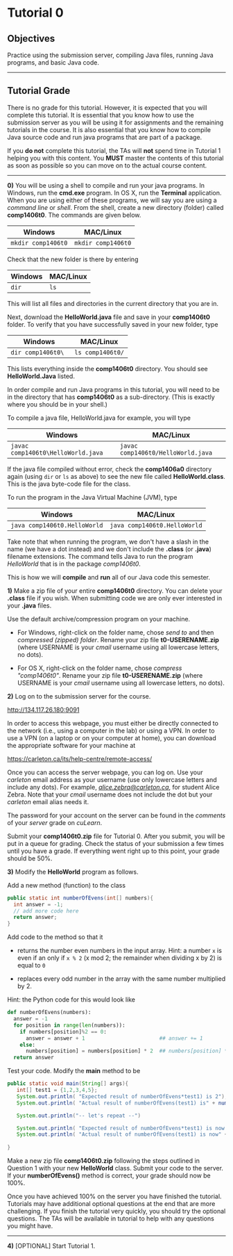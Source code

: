 # Tutorial 0


## Objectives
Practice using the submission server, compiling Java files, running Java
programs, and basic Java code.


---


## Tutorial Grade

There is no grade for this tutorial. However, it is expected that you will
complete this tutorial. It is essential that you know how to use the submission
server as you will be using it for assignments and the remaining tutorials
in the course. It is also essential that you know how to compile Java source
code and run java programs that are part of a package.

If you **do not** complete this tutorial, the TAs will **not** spend time
in Tutorial 1 helping you with this content. You **MUST** master the contents
of this tutorial as soon as possible so you can move on to the actual course content.

---


__0)__ You will be using a shell to compile and run your java programs. In Windows, run the **cmd.exe** program. In OS X, run the **Terminal** application. When you are using either of these programs, we will say you are using a *command line* or *shell*. From the shell, create a new directory (folder) called **comp1406t0**. The commands are given below.

| **Windows**            | **MAC/Linux**  |
| -------            | ---------- |
| `mkdir comp1406t0` | `mkdir comp1406t0` |


Check that the new folder is there by entering

| **Windows**        | **MAC/Linux**  |
| -------            | ---------- |
| `dir`              | `ls`       |


This will list all files and directories in the current directory that you are in.

Next, download the **HelloWorld.java** file and save in your 
**comp1406t0** folder. To verify that you have successfully saved in your new folder, type 

| **Windows**        | **MAC/Linux**  |
| -------            | ---------- |
| `dir comp1406t0\ ` | `ls comp1406t0/`       |

This lists everything inside the **comp1406t0** directory. You should see **HelloWorld.Java** listed. 

In order compile and run Java programs in this tutorial, you will need to be in the directory that has **comp1406t0** as a sub-directory. (This is exactly where you should be in your shell.)

To compile a java file, HelloWorld.java for example, you will type


| **Windows**        | **MAC/Linux**  |
| -------            | ---------- |
| `javac comp1406t0\HelloWorld.java ` | `javac comp1406t0/HelloWorld.java `       |

If the java file compiled without error, check the **comp1406a0** directory again (using `dir` or `ls` as above) to see the new file called **HelloWorld.class**. This is the java byte-code file for the class.

To run the program in the Java Virtual Machine (JVM), type

| **Windows**        | **MAC/Linux**  |
| -------            | ---------- |
| `java comp1406t0.HelloWorld` | `java comp1406t0.HelloWorld`  |


Take note that when running the program, we don't have a slash in the name (we have a dot instead) and we don't include the **.class** (or **.java**) filename extensions. The command tells Java to run the program *HelloWorld* that is in the package *comp1406t0*. 

This is how we will **compile** and **run** all of our Java code this semester.

__1)__ Make a zip file of your entire **comp1406t0** directory. You can delete your **.class** file if you wish. When submitting code we are only ever interested in your **.java** files. 

Use the default archive/compression program on your machine. 
+ For Windows, right-click on the folder name, chose *send to* and then *compressed (zipped) folder*. Rename your zip file **t0-USERENAME.zip** (where USERNAME is your *cmail* username using all lowercase letters, no dots). 

+ For OS X, right-click on the folder name, chose *compress "comp1406t0"*. Rename your zip file **t0-USERENAME.zip** (where USERNAME is your *cmail* username using all lowercase letters, no dots). 





__2)__ Log on to the submission server for the course.

http://134.117.26.180:9091

In order to access this webpage, you must either be directly connected to the network (i.e., using a computer in the lab) or using a VPN. In order to use a VPN (on a laptop or on your computer at home), you can download the appropriate software for your machine at

https://carleton.ca/its/help-centre/remote-access/

Once you can access the server webpage, you can log on. 
Use your *carleton* email address as your username (use only lowercase letters and include any dots). For example, *alice.zebra@carleton.ca*, for student Alice Zebra. Note that your *cmail* username does not include the dot but your *carleton* email alias needs it.

The password for your account on the server can be found in the *comments* of your *server* grade on *cuLearn*. 

Submit your **comp1406t0.zip** file for Tutorial 0. After you submit, you will be put in a queue for grading. Check the status of your submission a few times until you have a grade. If everything went right up to this point, your grade should be 50%. 


__3)__ Modify the **HelloWorld** program as follows.

Add a new method (function) to the class

```java
public static int numberOfEvens(int[] numbers){
  int answer = -1;
  // add more code here
  return answer;
}
```

Add code to the method so that it 

+ returns the number even numbers in the input array. Hint: a number `x` is even if an only if `x % 2` (x mod 2; the remainder when dividing x by 2) is equal to `0`

+ replaces every odd number in the array with the same number multiplied by 2. 

Hint: the Python code for this would look like

```Python
def numberOfEvens(numbers):
  answer = -1
  for position in range(len(numbers)):
    if numbers[position]%2 == 0:
      answer = answer + 1                        ## answer += 1
    else:
      numbers[position] = numbers[position] * 2  ## numbers[position] *= 2
  return answer
```


Test your code. Modify the **main** method to be 

```java
public static void main(String[] args){
   int[] test1 = {1,2,3,4,5};
   System.out.println( "Expected result of numberOfEvens*test1) is 2");
   System.out.println( "Actual result of numberOfEvens(test1) is" + numberOfEvens(test1) );

   System.out.println("-- let's repeat --")

   System.out.println( "Expected result of numberOfEvens*test1) is now 5");
   System.out.println( "Actual result of numberOfEvens(test1) is now" + numberOfEvens(test1) );
 
}
```

Make a new zip file **comp1406t0.zip** following the steps outlined in Question 1 with your new **HelloWorld** class. Submit your code to the server. If your **numberOfEvens()** method is correct, your grade should now be 100%.

Once you have achieved 100% on the server you have finished the tutorial. Tutorials may have additional optional questions at the end that are more challenging. If you finish the tutorial very quickly, you should try the optional questions. The TAs will be available in tutorial to help with any questions you might have.

---

__4)__ [OPTIONAL] Start Tutorial 1.

